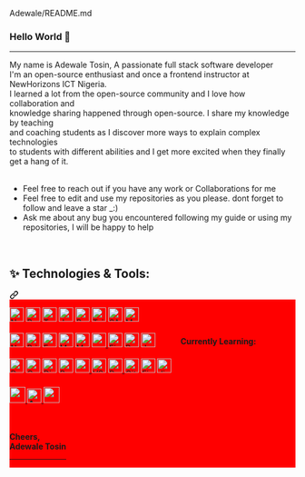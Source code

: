 Adewale/README.md
### Hello World 👋

<!--
**Tosmel2/Tosmel2** is a ✨ _special_ ✨ repository because its `README.md` (this file) appears on your GitHub profile.

Here are some ideas to get you started:

- 🔭 I’m currently working on ...
- 🌱 I graduated from ALX SE and was among top 10% talent, and I'm now a Full Stack.
- 👯 I’m looking to collaborate on ...
- 🤔 I’m looking for help with ...
- 💬 Ask me about ...
- 📫 How to reach me: ...
- 😄 Pronouns: ...
- ⚡ Fun fact: ...
-->

<hr>
My name is Adewale Tosin, A passionate full stack software developer <br>
I'm an open-source enthusiast and once a frontend instructor at NewHorizons ICT Nigeria.<br> 
I learned a lot from the open-source community and I love how collaboration and <br>
knowledge sharing happened through open-source. I share my knowledge by teaching<br> 
and coaching students as I discover more ways to explain complex technologies<br>
to students with different abilities and I get more excited when they finally get a hang of it.<br><br>
<ul dir="auto">
    <li>Feel free to reach out if you have any work or Collaborations for me </li>
   <li>Feel free to edit and use my repositories as you please. dont forget to follow and leave a star _:) </li>
    <li>Ask me about any bug you encountered following my guide or using my repositories, I will be happy to help</li>
</ul>
<br>
<!-- <b>Technologies:</b> -->

<div class="markdown-heading" dir="auto"><h2 class="heading-element" dir="auto">✨ Technologies &amp; Tools:</h2><a id="user-content--technologies--tools" class="anchor" aria-label="Permalink: ✨ Technologies &amp; Tools:" href="#-technologies--tools"><svg class="octicon octicon-link" viewBox="0 0 16 16" version="1.1" width="16" height="16" aria-hidden="true"><path d="m7.775 3.275 1.25-1.25a3.5 3.5 0 1 1 4.95 4.95l-2.5 2.5a3.5 3.5 0 0 1-4.95 0 .751.751 0 0 1 .018-1.042.751.751 0 0 1 1.042-.018 1.998 1.998 0 0 0 2.83 0l2.5-2.5a2.002 2.002 0 0 0-2.83-2.83l-1.25 1.25a.751.751 0 0 1-1.042-.018.751.751 0 0 1-.018-1.042Zm-4.69 9.64a1.998 1.998 0 0 0 2.83 0l1.25-1.25a.751.751 0 0 1 1.042.018.751.751 0 0 1 .018 1.042l-1.25 1.25a3.5 3.5 0 1 1-4.95-4.95l2.5-2.5a3.5 3.5 0 0 1 4.95 0 .751.751 0 0 1-.018 1.042.751.751 0 0 1-1.042.018 1.998 1.998 0 0 0-2.83 0l-2.5 2.5a1.998 1.998 0 0 0 0 2.83Z"></path></svg></a></div>
<div style="display: flex; flex-wrap: wrap; gap: 8px; align-items: center; background-color: red;">
<p align="left" dir="auto">


<a target="_blank" rel="noopener noreferrer nofollow">
    <img alt="Next JS logo" title="Next JS" height="25" src="https://img.shields.io/badge/Next JS-282C34?logo=nextdotjs" >
</a>
 
<a target="_blank" rel="noopener noreferrer nofollow">
    <img alt="React JS logo" title="React JS" height="25" src="https://img.shields.io/badge/React JS-282C34?logo=react&amp;logoColor=61DAFB">
</a>
 
<a target="_blank" rel="noopener noreferrer nofollow">
    <img alt="TypeScript logo" title="TypeScript" height="25" src="https://img.shields.io/badge/TypeScript-282C34?logo=typescript&amp;logoColor=3178C6">
</a>
 
<a target="_blank" rel="noopener noreferrer nofollow">
    <img alt="JavaScript logo" title="JavaScript" height="25" src="https://img.shields.io/badge/JavaScript-282C34?logo=javascript&amp;logoColor=F7DF1E">
</a>
 
<a target="_blank" rel="noopener noreferrer nofollow">
    <img alt="Redux logo" title="Redux" height="25" src="https://img.shields.io/badge/Redux-282C34?logo=redux&amp;logoColor=764ABC">
</a>
 
<a target="_blank" rel="noopener noreferrer nofollow">
    <img alt="Tailwind CSS logo" title="Tailwind CSS" height="25" src="https://img.shields.io/badge/Tailwind CSS-282C34?logo=tailwindcss&amp;logoColor=06B6D4" style="max-width: 100%;">
</a>
 
<a target="_blank" rel="noopener noreferrer nofollow">
    <img alt="SASS logo" title="Sass" height="25" src="https://img.shields.io/badge/Sass-282C34?logo=sass&amp;logoColor=06B6" style="max-width: 100%;">
</a>
 
<a target="_blank" rel="noopener noreferrer nofollow">
    <img alt="Material UI logo" title="Material UI" height="25" src="https://img.shields.io/badge/Material UI-282C34?logo=mui&amp;logoColor=007FFF" style="max-width: 100%;">
</a>
 
<br>
<br>

<a target="_blank" rel="noopener noreferrer nofollow">
    <img alt="Node JS logo" title="Node JS" height="25" src="https://img.shields.io/badge/Node JS-282C34?logo=node.js&amp;logoColor=339933" style="max-width: 100%;">
</a>
 
<a target="_blank" rel="noopener noreferrer nofollow">
    <img alt="Prisma logo" title="Prisma" height="25" src="https://img.shields.io/badge/Prisma-282C34?logo=prisma" style="max-width: 100%;">
</a>
 
<a target="_blank" rel="noopener noreferrer nofollow">
    <img alt="Express JS logo" title="Express JS" height="25" src="https://img.shields.io/badge/Express JS-282C34?logo=express&amp;logoColor=000000" style="max-width: 100%;">
</a>
 
<a target="_blank" rel="noopener noreferrer nofollow">
    <img alt="MongoDB logo" title="MongoDB" height="25" src="https://img.shields.io/badge/MongoDB-282C34?logo=mongodb&amp;logoColor=47A248" style="max-width: 100%;">
</a>
 
<a target="_blank" rel="noopener noreferrer nofollow">
    <img alt="MySQL logo" title="MySQL" height="25" src="https://img.shields.io/badge/MySQL-282C34?logo=mysql&amp;logoColor=4169" style="max-width: 100%;">
</a>

<a href="https://www.postgresql.org/" target="_blank">
  <img src="https://img.shields.io/badge/PostgreSQL-282C34?logo=postgresql&logoColor=4169E1" height="25" />
</a>
 
<a target="_blank" rel="noopener noreferrer nofollow">
    <img alt="Firebase logo" title="Firebase" height="25" src="https://img.shields.io/badge/Firebase-282C34?logo=firebase&amp;logoColor=F24E1E" style="max-width: 100%;">
</a>
 
<a target="_blank" rel="noopener noreferrer nofollow">
    <img alt="Passport JS logo" title="Passport JS" height="25" src="https://img.shields.io/badge/Passport JS-282C34?logo=passport&amp;logoColor=34E27A" style="max-width: 100%;">
</a>
  
<a target="_blank" rel="noopener noreferrer nofollow">
    <img alt="Jest logo" title="Jest" height="25" src="https://img.shields.io/badge/Jest-282C34?logo=jest&amp;logoColor=FF6C37" style="max-width: 100%;">
</a>
 

 
<br>
<br>

<a target="_blank" rel="noopener noreferrer nofollow">
    <img alt="Docker logo" title="Docker" height="25" src="https://img.shields.io/badge/Docker-282C34?logo=docker&amp;logoColor=2496ED" style="max-width: 100%;">
</a>
 
<a target="_blank" rel="noopener noreferrer nofollow">
    <img alt="Google Cloud logo" title="Google Cloud" height="25" src="https://img.shields.io/badge/Google Cloud-282C34?logo=googlecloud&amp;logoColor=" style="max-width: 100%;">
</a>
 
<a target="_blank" rel="noopener noreferrer nofollow">
    <img alt="Digital Ocean logo" title="Digital Ocean" height="25" src="https://img.shields.io/badge/Digital Ocean-282C34?logo=digitalocean&amp;logoColor=0080FF" style="max-width: 100%;">
</a>

<a target="_blank" rel="noopener noreferrer nofollow">
    <img alt="Babel logo" title="Babel" height="25" src="https://img.shields.io/badge/Babel-282C34?logo=babel&amp;logoColor=F7DF1E" style="max-width: 100%;">
</a>

<a href="https://www.postgresql.org/" target="_blank">
  <img src="https://img.shields.io/badge/PostgreSQL-282C34?logo=postgresql&logoColor=4169E1" height="25" />
</a>
 
<a target="_blank" rel="noopener noreferrer nofollow">
    <img alt="VS Code logo" title="VS Code" height="25" src="https://img.shields.io/badge/VS Code-282C34?logo=visualstudiocode&amp;logoColor=007ACC" style="max-width: 100%;">
</a>
 
 
<a target="_blank" rel="noopener noreferrer nofollow" href="/">
    <img alt="Postman logo" title="Postman" height="25" src="https://img.shields.io/badge/Postman-282C34?logo=postman&amp;logoColor=FF6C37" style="max-width: 100%;">
</a>
 
<a target="_blank" rel="noopener noreferrer nofollow">
    <img alt="Git logo" title="Git" height="25" src="https://img.shields.io/badge/Git-282C34?logo=git&amp;logoColor=F05032" style="max-width: 100%;">
</a>
 
<a target="_blank" rel="noopener noreferrer nofollow">
    <img alt="Figma logo" title="Figma" height="25" src="https://img.shields.io/badge/Figma-282C34?logo=figma&amp;logoColor=F24E1E" style="max-width: 100%;">
</a>
 
<a target="_blank" rel="noopener noreferrer nofollow" href="/">
    <img alt="Jira logo" title="Jira" height="25" src="https://img.shields.io/badge/Jira-282C34?logo=jirasoftware&amp;logoColor=0052CC" style="max-width: 100%;"></a>
</p><br>

<b>Currently Learning:</b><br>
<b>

<a href="https://www.oracle.com/java/" target="_blank">
  <img src="https://img.shields.io/badge/Java-%23ED8B00.svg?style=for-the-badge&logo=java&logoColor=white" height="28" />
</a>

 <a target="_blank" rel="noopener noreferrer nofollow" href="https://angular.io/">
  <img src="https://img.shields.io/badge/Angular-282C34?logo=angular&logoColor=DD0031" alt="Angular logo" title="Angular" height="25" />
</a>

<a href="https://vuejs.org/" target="_blank">
  <img src="https://img.shields.io/badge/Vue.js-35495E.svg?style=for-the-badge&logo=vue.js&logoColor=4FC08D" height="28" />
</a>

   
<br><br>
Cheers,<br>
Adewale Tosin
    
<hr> 
</b></article>
  </div>
</div>

